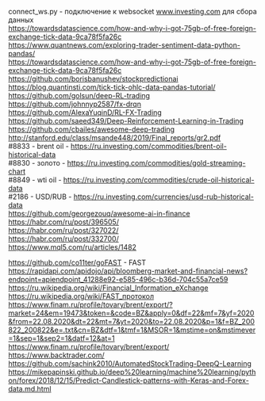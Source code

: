 connect_ws.py - подключение к websocket www.investing.com для сбора данных </br>
https://towardsdatascience.com/how-and-why-i-got-75gb-of-free-foreign-exchange-tick-data-9ca78f5fa26c </br>
https://www.quantnews.com/exploring-trader-sentiment-data-python-pandas/ </br>
https://towardsdatascience.com/how-and-why-i-got-75gb-of-free-foreign-exchange-tick-data-9ca78f5fa26c </br>
https://github.com/borisbanushev/stockpredictionai </br>
https://blog.quantinsti.com/tick-tick-ohlc-data-pandas-tutorial/ </br>
https://github.com/golsun/deep-RL-trading </br>
https://github.com/johnnyp2587/fx-drqn </br>
https://github.com/AlexaYuqinD/RL-FX-Trading </br>
https://github.com/saeed349/Deep-Reinforcement-Learning-in-Trading </br>
https://github.com/cbailes/awesome-deep-trading </br>
http://stanford.edu/class/msande448/2019/Final_reports/gr2.pdf </br>
#8833 - brent oil - https://ru.investing.com/commodities/brent-oil-historical-data</br>
#8830 - золото - https://ru.investing.com/commodities/gold-streaming-chart</br>
#8849 - wti oil - https://ru.investing.com/commodities/crude-oil-historical-data</br>
#2186 - USD/RUB - https://ru.investing.com/currencies/usd-rub-historical-data </br>
https://github.com/georgezouq/awesome-ai-in-finance </br>
https://habr.com/ru/post/396505/</br>
https://habr.com/ru/post/327022/</br>
https://habr.com/ru/post/332700/</br>
https://www.mql5.com/ru/articles/1482 </br>

https://github.com/co11ter/goFAST - FAST</br>
https://rapidapi.com/apidojo/api/bloomberg-market-and-financial-news?endpoint=apiendpoint_41288e92-e585-496c-b36d-704c55a7ce59</br>
https://ru.wikipedia.org/wiki/Financial_Information_eXchange</br>
https://ru.wikipedia.org/wiki/FAST_протокол</br>
https://www.finam.ru/profile/tovary/brent/export/?market=24&em=19473&token=&code=BZ&apply=0&df=22&mf=7&yf=2020&from=22.08.2020&dt=22&mt=7&yt=2020&to=22.08.2020&p=1&f=BZ_200822_200822&e=.txt&cn=BZ&dtf=1&tmf=1&MSOR=1&mstime=on&mstimever=1&sep=1&sep2=1&datf=12&at=1</br>
https://www.finam.ru/profile/tovary/brent/export/ </br>
https://www.backtrader.com/ </br>
https://github.com/sachink2010/AutomatedStockTrading-DeepQ-Learning </br>
https://mikepapinski.github.io/deep%20learning/machine%20learning/python/forex/2018/12/15/Predict-Candlestick-patterns-with-Keras-and-Forex-data.md.html </br>
